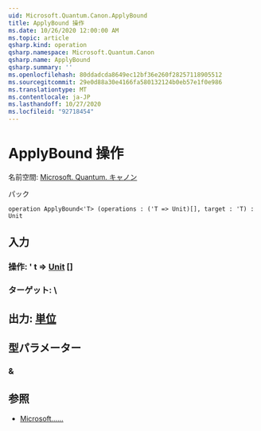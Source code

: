 ```yaml
---
uid: Microsoft.Quantum.Canon.ApplyBound
title: ApplyBound 操作
ms.date: 10/26/2020 12:00:00 AM
ms.topic: article
qsharp.kind: operation
qsharp.namespace: Microsoft.Quantum.Canon
qsharp.name: ApplyBound
qsharp.summary: ''
ms.openlocfilehash: 80ddadcda8649ec12bf36e260f28257118905512
ms.sourcegitcommit: 29e0d88a30e4166fa580132124b0eb57e1f0e986
ms.translationtype: MT
ms.contentlocale: ja-JP
ms.lasthandoff: 10/27/2020
ms.locfileid: "92718454"
---
```

# <a name="applybound-operation"></a>ApplyBound 操作

名前空間: [Microsoft. Quantum. キャノン](xref:Microsoft.Quantum.Canon)

パック [](https://nuget.org/packages/)




```qsharp
operation ApplyBound<'T> (operations : ('T => Unit)[], target : 'T) : Unit
```


## <a name="input"></a>入力

### <a name="operations--t--unit-"></a>操作: ' t => [Unit](xref:microsoft.quantum.lang-ref.unit) []




### <a name="target--t"></a>ターゲット: \





## <a name="output--unit"></a>出力: [単位](xref:microsoft.quantum.lang-ref.unit)



## <a name="type-parameters"></a>型パラメーター

### <a name="t"></a>&



## <a name="see-also"></a>参照

- [Microsoft......](xref:Microsoft.Quantum.Canon.Bound)